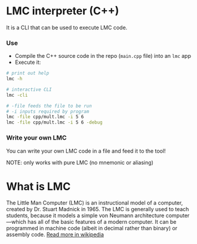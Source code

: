 # LMC interpreter (C++)

It is a CLI that can be used to execute LMC code.

### Use

- Compile the C++ source code in the repo (`main.cpp` file) into an `lmc` app
- Execute it:

```bash
# print out help
lmc -h

# interactive CLI
lmc -cli

# -file feeds the file to be run
# -i inputs required by program
lmc -file cpp/mult.lmc -i 5 6 
lmc -file cpp/mult.lmc -i 5 6 -debug
```

### Write your own LMC

You can write your own LMC code in a file and feed it to the tool!

NOTE: only works with pure LMC (no mnemonic or aliasing)

# What is LMC

The Little Man Computer (LMC) is an instructional model of a computer, created by Dr. Stuart Madnick in 1965. The LMC is generally used to teach students, because it models a simple von Neumann architecture computer—which has all of the basic features of a modern computer. It can be programmed in machine code (albeit in decimal rather than binary) or assembly code. [Read more in wikipedia](https://en.wikipedia.org/wiki/Little_man_computer)
